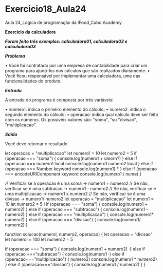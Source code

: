 # Exercicio18_Aula24
Aula 24_Logica de programação da IFood_Cubo Academy


**Exercicio da calculadora**

***Foram feito três exemplos: calculadora01, calculadora02 e calculadora03***

***Problema***

• Você foi contratado por uma empresa de contabilidade para criar um programa para ajudá-los nos cálculos que são
realizados diariamente.
• Você ficou responsável por implementar uma calculadora, uma das funcionalidades do produto.

***Entrada***

  A entrada do programa é composta por três variáveis:

• numero1: indica o primeiro elemento do cálculo;
• numero2: indica o segundo elemento do cálculo;
• operacao: indica qual cálculo deve ser feito com os números. Os possíveis valores são: "soma", "su
"divisao", "multiplicacao".

***Saída***

Você deve retornar o resultado.



let operacao = "multiplicacao"
let numero1 = 10
let numero2 = 5
if (operacao === "soma") {
console.log(numero1 + umorn?)
} else if (operacao === numero1 local
console.log(numero1 numero2 local
} else if (operacao === Number keyword
console.log(numero1] *
} else if (operacao === encodeURIComponent keyword
console.log(numero1 / nume)
}




// Verificar se a operacao é uma soma -> numero1 + numero2
// Se não, verificar se é uma subtracao -> numero1 - numero2
// Se não, verificar se é uma multiplicacao -> numero1 x numero2
// Se não, verificar se é uma divisao -> numero1/ numero2
let operacao = "multiplicacao"
let numero1 = 10
let numero2 = 5
I
if (operacao === "soma") {
console.log(numero1 + numero2)
} else if (operacao === "subtracao") {
console.log(numero1 - numero2)
} else if (operacao === "multiplicacao") {
console.log(numero1* numero2)
} else if (operacao === "divisao") {
console.log(numero1/ numero2)
}


function solucao(numerol, numero2, operacao) {
let operacao = "divisao"
let numerol = 100
let numero2 = 5

if (operacao === "soma") {
console.log(numero1 + numero2)
·} else if (operacao ==="subtracao") {
console.log(numero1
·} else if (operacao==="multiplicacao") {
numero2)
console.log(numero1 * numero2)
} else if (operacao==="divisao") {
console.log(numero1 / numero2)
}
}



